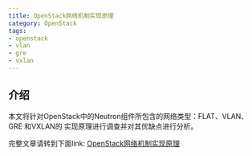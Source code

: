 ```yaml
---
title: OpenStack网络机制实现原理
category: OpenStack
tags:
- openstack
- vlan
- gre
- vxlan
---
```


## 介绍

本文将针对OpenStack中的Neutron组件所包含的网络类型：FLAT、VLAN、GRE 和VXLAN的
实现原理进行调查并对其优缺点进行分析。

<!--more-->

完整文章请转到下面link:
[OpenStack网络机制实现原理](https://pan.baidu.com/s/1dFKe4X7)
